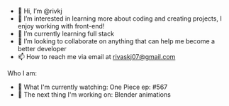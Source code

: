 - 👋 Hi, I’m @rivkj
- 👀 I’m interested in learning more about coding and creating projects, I enjoy working with front-end!
- 🌱 I’m currently learning full stack
- 💞️ I’m looking to collaborate on anything that can help me become a better developer
- 📫 How to reach me via email at rivaskj07@gmail.com

Who I am:
- 🎥 What I'm currently watching: One Piece ep: #567
- 🔆 The next thing I'm working on: Blender animations
  

<!---
rivkj/rivkj is a ✨ special ✨ repository because its `README.md` (this file) appears on your GitHub profile.
You can click the Preview link to take a look at your changes.
--->
